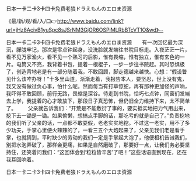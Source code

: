 日本一卡二卡3卡四卡免费老狼ドラえもんのエロま资源

《最/新/观/看/入/口👉http://www.baidu.com/link?url=jHz8AcivB1yuSpc8sJSrNM3GjOR6OSPiMLRbBTcVT1O&wd》--

日本一卡二卡3卡四卡免费老狼ドラえもんのエロま资源　　有一次回忆最为深沉，朦胧牢记，那次是零点钟起身，没洗脸就发端往书院目标走。入夜茫茫一片，看不见万家渔火，看不见一个熟习的后影，惟有畏缩，惟有独立，惟有玄色的一片。电筒又不亮，我背着书包，提着一根棍子，一步一步往书院赶。其时恐惧极了，创造背地老是有一部分随着我，不敢回顾，脚走德越来越快。心想：“假设瞥见什么该咋办呀！”十多里山道，渐渐走着，我报告本人，要坚忍，世上没有鬼，我又没有做过负心事，怕什么呢。然而每当有打草惊蛇，再有那种更加怪的声响，我吓得不敢回顾，前行无路，畏缩是深谷。待走到书院，恰巧七点钟，同窗们发端去上学，我提着的心才敢放下，那段日子真恐怖，但仍旧全力维持下来，太不简单了。
　　父亲就告诉我们：“开荒是不能敷衍了事的，要实抵实地把力气用出来，挖下去一锄是一锄。如果偷懒，想搞点手脚的话，那吃亏的就是自己了。”负责挖地的我们听了父亲的话，一点都不敢耍假，老老实实地挖。不过这一老实，用不了多少功夫，手掌心里便火辣辣的了，一看三五个大炮起来了，父亲见我们老是看手掌，也就猜到，平时缺少的劳动的我们一定是手掌起大泡了，他便相机告诫我们，别把水泡弄破了，那样会更痛，如果是自然磨破了，那要好一点，让我们务必要坚持住，还笑着问我们：“这回体会到‘粒粒皆辛苦’了吧！”这些话语直到现在，还在我耳回响着。





日本一卡二卡3卡四卡免费老狼ドラえもんのエロま资源
